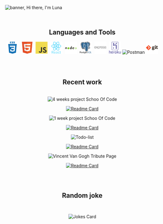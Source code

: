 <!--
**lunay-y/lunay-y** is a ✨ _special_ ✨ repository because its `README.md` (this file) appears on your GitHub profile.

Here are some ideas to get you started:

- 🔭 I’m currently working on ...
- 🌱 I’m currently learning ...
- 👯 I’m looking to collaborate on ...
- 🤔 I’m looking for help with ...
- 💬 Ask me about ...
- 📫 How to reach me: ...
- 😄 Pronouns: ...
- ⚡ Fun fact: ...
-->
![banner, Hi there, I'm Luna](https://i.imgur.com/zS2nYHq.png)

 <br/>

<div align='center'>
   <h2 color='red'>Languages and Tools</h2>
   </div>
   
   <div align='center'>
  <img src="https://github.com/devicons/devicon/blob/master/icons/css3/css3-plain-wordmark.svg"  title="CSS3" alt="CSS" width="40" height="40"/>&nbsp;
  <img src="https://github.com/devicons/devicon/blob/master/icons/html5/html5-original.svg" title="HTML5" alt="HTML" width="40" height="40"/>&nbsp;
  <img src="https://github.com/devicons/devicon/blob/master/icons/javascript/javascript-original.svg" title="JavaScript" alt="JavaScript" width="40" height="40"/>&nbsp;
    <img src="https://github.com/devicons/devicon/blob/master/icons/react/react-original-wordmark.svg" title="React" alt="React" width="40" height="40"/>&nbsp;
  <img src="https://github.com/devicons/devicon/blob/master/icons/nodejs/nodejs-original-wordmark.svg" title="NodeJS" alt="NodeJS" width="40" height="40"/>&nbsp;
     <img src="https://github.com/devicons/devicon/blob/master/icons/postgresql/postgresql-original-wordmark.svg" title="PostgreSQL" alt="PostgreSQL" width="40" height="40"/>&nbsp;
   <img src="https://github.com/devicons/devicon/blob/master/icons/express/express-original-wordmark.svg" title="Express" alt="Express" width="40" height="40"/>&nbsp;
     <img src="https://github.com/devicons/devicon/blob/master/icons/heroku/heroku-original-wordmark.svg" title="Heroku" alt="Heroku" width="40" height="40"/>
  <img src="https://simpleicons.org/icons/postman.svg" title="Postman" alt="Postman" width="40" height="40"/>
  <img src="https://github.com/devicons/devicon/blob/master/icons/git/git-original-wordmark.svg" title="Git" **alt="Git" width="40" height="40"/>
</div>

 <br/><br/>

<div align='center'>
  <h2>Recent work</div>
  </div>
  <br/>
  
<div align='center'>
<span>

<img src="https://i.imgur.com/6C03uQc.png" title="ReLoved" alt="4 weeks project Schoo Of Code" width="400" height="190"/>

[![Readme Card](https://github-readme-stats.vercel.app/api/pin/?username=lunay-y&repo=4-weeks-final-project-SoC)](https://github.com/lunay-y/4-weeks-final-project-SoC)
 
 </span>
 <span>

<img src="https://i.imgur.com/621GEJS.jpg" title="Personal Page For Google Forms" alt="1 week project Schoo Of Code" width="400" height="190"/>

[![Readme Card](https://github-readme-stats.vercel.app/api/pin/?username=lunay-y&repo=one-week-project-app)](https://github.com/lunay-y/one-week-project-app)
 
 </span>
 <span>

<img src="https://i.imgur.com/gT2IkK3.png" title="Nature inpsired Todo-list" alt="Todo-list" width="400" height="190"/>

[![Readme Card](https://github-readme-stats.vercel.app/api/pin/?username=lunay-y&repo=todo-list)](https://github.com/lunay-y/todo-list)
 
 </span>
 <span>

<img src="https://i.imgur.com/QTZHN3x.jpg" title="Vincent Van Gogh Tribute Page" alt="Vincent Van Gogh Tribute Page" width="400" height="190"/>

[![Readme Card](https://github-readme-stats.vercel.app/api/pin/?username=lunay-y&repo=tribute-page-van-gogh)](https://github.com/lunay-y/tribute-page-van-gogh)
 
 </span>
 </div>

 <br/><br/>

<div align='center'>
  <h2>Random joke</div>
  </div>
   <br/>
<div align='center'>
  
![Jokes Card](https://readme-jokes.vercel.app/api)
</div>

